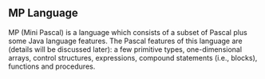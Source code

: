 ## MP Language 
MP (Mini Pascal) is a language which consists of a subset of Pascal plus some Java language features. The Pascal features of this language are (details will be discussed later): a few primitive types, one-dimensional arrays, control structures, expressions, compound statements (i.e., blocks), functions and procedures. 
